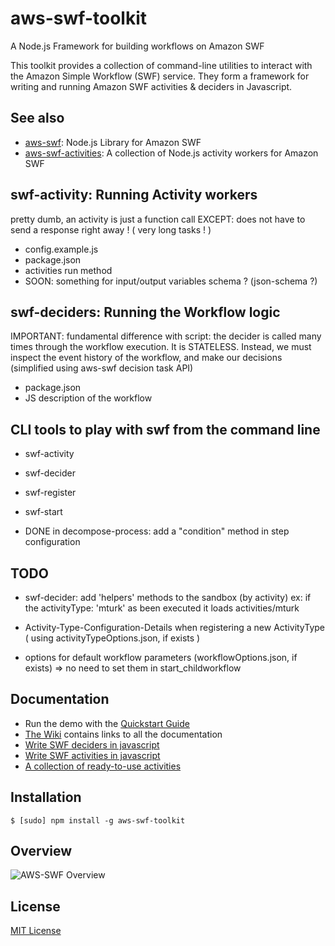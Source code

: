 # aws-swf-toolkit

A Node.js Framework for building workflows on Amazon SWF

This toolkit provides a collection of command-line utilities to interact with the Amazon Simple Workflow (SWF) service. They form a framework for writing and running Amazon SWF activities & deciders in Javascript.

## See also

* [aws-swf](https://github.com/neyric/aws-swf): Node.js Library for Amazon SWF
* [aws-swf-activities](https://github.com/neyric/aws-swf-activities): A collection of Node.js activity workers for Amazon SWF


## swf-activity: Running Activity workers

pretty dumb, an activity is just a function call
EXCEPT: does not have to send a response right away ! ( very long tasks ! )

* config.example.js
* package.json
* activities run method
* SOON: something for input/output variables schema ? (json-schema ?)


## swf-deciders: Running the Workflow logic

IMPORTANT: fundamental difference with script: the decider is called many times through the workflow execution. It is STATELESS.
           Instead, we must inspect the event history of the workflow, and make our decisions (simplified using aws-swf decision task API)

* package.json
* JS description of the workflow
        

## CLI tools to play with swf from the command line


* swf-activity
* swf-decider
* swf-register
* swf-start



* DONE in decompose-process: add a "condition" method in step configuration

## TODO

* swf-decider: add 'helpers' methods to the sandbox (by activity)
      ex: if the activityType: 'mturk' as been executed it loads activities/mturk


* Activity-Type-Configuration-Details when registering a new ActivityType ( using activityTypeOptions.json, if exists )

* options for default workflow parameters (workflowOptions.json, if exists) => no need to set them in start_childworkflow

## Documentation

* Run the demo with the [Quickstart Guide](https://github.com/neyric/aws-swf/wiki/Quickstart-Guide)
* [The Wiki](https://github.com/neyric/aws-swf/wiki) contains links to all the documentation
* [Write SWF deciders in javascript](https://github.com/neyric/aws-swf/wiki/Writing-deciders)
* [Write SWF activities in javascript](https://github.com/neyric/aws-swf/wiki/Create-new-activities)
* [A collection of ready-to-use activities](https://github.com/neyric/aws-swf/tree/master/activities)



## Installation


    $ [sudo] npm install -g aws-swf-toolkit


## Overview

![AWS-SWF Overview](/neyric/aws-swf-toolkit/raw/master/diagram.png "AWS-SWF Overview")


## License

[MIT License](https://raw.github.com/neyric/aws-swf/master/LICENSE.txt)


